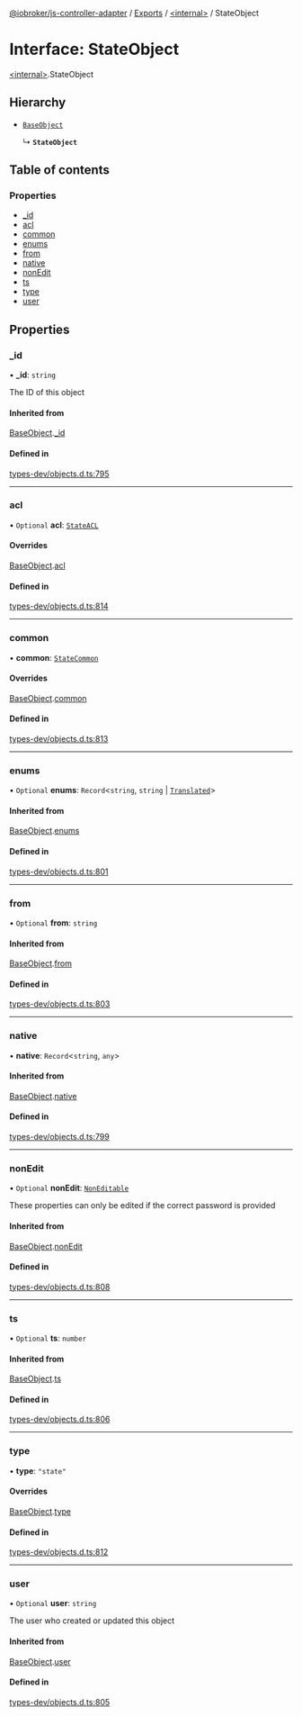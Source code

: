 [@iobroker/js-controller-adapter](../README.md) / [Exports](../modules.md) / [\<internal\>](../modules/internal_.md) / StateObject

# Interface: StateObject

[\<internal\>](../modules/internal_.md).StateObject

## Hierarchy

- [`BaseObject`](internal_.BaseObject.md)

  ↳ **`StateObject`**

## Table of contents

### Properties

- [\_id](internal_.StateObject.md#_id)
- [acl](internal_.StateObject.md#acl)
- [common](internal_.StateObject.md#common)
- [enums](internal_.StateObject.md#enums)
- [from](internal_.StateObject.md#from)
- [native](internal_.StateObject.md#native)
- [nonEdit](internal_.StateObject.md#nonedit)
- [ts](internal_.StateObject.md#ts)
- [type](internal_.StateObject.md#type)
- [user](internal_.StateObject.md#user)

## Properties

### \_id

• **\_id**: `string`

The ID of this object

#### Inherited from

[BaseObject](internal_.BaseObject.md).[_id](internal_.BaseObject.md#_id)

#### Defined in

[types-dev/objects.d.ts:795](https://github.com/ioBroker/ioBroker.js-controller/blob/e4f9cfa5/packages/types-dev/objects.d.ts#L795)

___

### acl

• `Optional` **acl**: [`StateACL`](internal_.StateACL.md)

#### Overrides

[BaseObject](internal_.BaseObject.md).[acl](internal_.BaseObject.md#acl)

#### Defined in

[types-dev/objects.d.ts:814](https://github.com/ioBroker/ioBroker.js-controller/blob/e4f9cfa5/packages/types-dev/objects.d.ts#L814)

___

### common

• **common**: [`StateCommon`](internal_.StateCommon.md)

#### Overrides

[BaseObject](internal_.BaseObject.md).[common](internal_.BaseObject.md#common)

#### Defined in

[types-dev/objects.d.ts:813](https://github.com/ioBroker/ioBroker.js-controller/blob/e4f9cfa5/packages/types-dev/objects.d.ts#L813)

___

### enums

• `Optional` **enums**: `Record`\<`string`, `string` \| [`Translated`](../modules/internal_.md#translated)\>

#### Inherited from

[BaseObject](internal_.BaseObject.md).[enums](internal_.BaseObject.md#enums)

#### Defined in

[types-dev/objects.d.ts:801](https://github.com/ioBroker/ioBroker.js-controller/blob/e4f9cfa5/packages/types-dev/objects.d.ts#L801)

___

### from

• `Optional` **from**: `string`

#### Inherited from

[BaseObject](internal_.BaseObject.md).[from](internal_.BaseObject.md#from)

#### Defined in

[types-dev/objects.d.ts:803](https://github.com/ioBroker/ioBroker.js-controller/blob/e4f9cfa5/packages/types-dev/objects.d.ts#L803)

___

### native

• **native**: `Record`\<`string`, `any`\>

#### Inherited from

[BaseObject](internal_.BaseObject.md).[native](internal_.BaseObject.md#native)

#### Defined in

[types-dev/objects.d.ts:799](https://github.com/ioBroker/ioBroker.js-controller/blob/e4f9cfa5/packages/types-dev/objects.d.ts#L799)

___

### nonEdit

• `Optional` **nonEdit**: [`NonEditable`](internal_.NonEditable.md)

These properties can only be edited if the correct password is provided

#### Inherited from

[BaseObject](internal_.BaseObject.md).[nonEdit](internal_.BaseObject.md#nonedit)

#### Defined in

[types-dev/objects.d.ts:808](https://github.com/ioBroker/ioBroker.js-controller/blob/e4f9cfa5/packages/types-dev/objects.d.ts#L808)

___

### ts

• `Optional` **ts**: `number`

#### Inherited from

[BaseObject](internal_.BaseObject.md).[ts](internal_.BaseObject.md#ts)

#### Defined in

[types-dev/objects.d.ts:806](https://github.com/ioBroker/ioBroker.js-controller/blob/e4f9cfa5/packages/types-dev/objects.d.ts#L806)

___

### type

• **type**: ``"state"``

#### Overrides

[BaseObject](internal_.BaseObject.md).[type](internal_.BaseObject.md#type)

#### Defined in

[types-dev/objects.d.ts:812](https://github.com/ioBroker/ioBroker.js-controller/blob/e4f9cfa5/packages/types-dev/objects.d.ts#L812)

___

### user

• `Optional` **user**: `string`

The user who created or updated this object

#### Inherited from

[BaseObject](internal_.BaseObject.md).[user](internal_.BaseObject.md#user)

#### Defined in

[types-dev/objects.d.ts:805](https://github.com/ioBroker/ioBroker.js-controller/blob/e4f9cfa5/packages/types-dev/objects.d.ts#L805)
